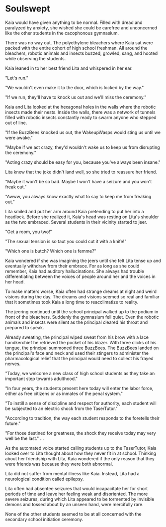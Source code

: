 # Soulswept

Kaia would have given anything to be normal. Filled with dread and paralyzed by
anxiety, she wished she could be carefree and unconcerned like the other
students in the cacophonous gymnasium.

There was no way out. The polyethylene bleachers where Kaia sat were packed
with the entire cohort of high school freshman. All around the bleachers,
robotic animals and insects buzzed, growled, sang, and hooted while observing
the students.

Kaia leaned in to her best friend Lita and whispered in her ear.

"Let's run."

"We wouldn't even make it to the door, which is locked by the way."

"If we run, they'll have to knock us out and we'll miss the ceremony."

Kaia and Lita looked at the hexagonal holes in the walls where the robotic
insects made their nests. Inside the walls, there was a network of tunnels
filled with robotic insects constantly ready to swarm anyone who stepped out of
line.

"If the BuzzBees knocked us out, the WakeupWasps would sting us until we were
awake."

"Maybe if we act crazy, they'd wouldn't wake us to keep us from disrupting the
ceremony."

"Acting crazy should be easy for you, because you've always been insane."

Lita knew that the joke didn't land well, so she tried to reassure her friend.

"Maybe it won't be so bad. Maybe I won't have a seizure and you won't freak
out."

"Awww, you always know exactly what to say to keep me from freaking out."

Lita smiled and put her arm around Kaia pretending to put her into a headlock.
Before she realized it, Kaia's head was resting on Lita's shoulder as the two
embraced. Several students in their vicinity started to jeer.

"Get a room, you two!"

"The sexual tension is so taut you could cut it with a knife!"

"Which one is butch? Which one is femme?"

Kaia wondered if she was imagining the jeers until she felt Lita tense up and
eventually withdraw from their embrace. For as long as she could remember, Kaia
had auditory hallucinations. She always had trouble differentiating between the
voices of people around her and the voices in her head.

To make matters worse, Kaia often had strange dreams at night and weird visions
during the day. The dreams and visions seemed so real and familiar that it
sometimes took Kaia a long time to reacclimatize to reality.

The jeering continued until the school principal walked up to the podium in
front of the bleachers. Suddenly the gymnasium fell quiet. Even the robotic
animals and insects were silent as the principal cleared his throat and
prepared to speak.

Already sweating, the principal wiped sweat from his brow with a lace
handkerchief he retrieved the pocket of his blazer. With three clicks of his
tongue, the principal summoned three BuzzBees. The BuzzBees landed on the
principal's face and neck and used their stingers to administer the
pharmacological relief that the principal would need to collect his frayed
nerves.

"Today, we welcome a new class of high school students as they take an important step towards adulthood."

"In four years, the students present here today will enter the labor force,
either as free citizens or as inmates of the penal system."

"To instill a sense of discipline and respect for authority, each student will be subjected to an electric shock from the TaserTutor."

"According to tradition, the way each student responds to the foretells their future."

"For those destined for greatness, the shock they receive today may very well be the last."
...

As the automated voice started calling students up to the TaserTutor, Kaia
looked over to Lita thought about how they never fit in at school. Thinking
about her friendship with Lita, Kaia wondered if the only reason that they were
friends was because they were both abnormal.

Lita did not suffer from mental illness like Kaia. Instead, Lita had a
neurological condition called epilepsy.

Lita often had absentee seizures that would incapacitate her for short periods
of time and leave her feeling weak and disoriented. The more severe seizures,
during which Lita appeared to be tormented by invisible demons and tossed about
by an unseen hand, were mercifully rare.

None of the other students seemed to be at all concerned with the secondary
school initiation ceremony.
